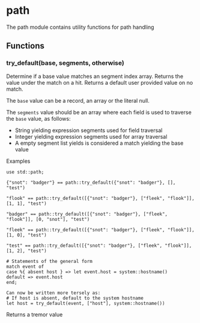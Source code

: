 
# path

The path module contains utility functions for path handling
## Functions
### try_default(base, segments, otherwise)

Determine if a base value matches an segment index array.
Returns the value under the match on a hit.
Returns a default user provided value on no match.

The `base` value can be a record, an array or the literal null.

The `segments` value should be an array where each field is used
to traverse the `base` value, as follows:
* String yielding expression segments used for field traversal
* Integer yielding expression segments used for array traversal
* A empty segment list yields is considered a match yielding the base value

Examples

```tremor
use std::path;

{"snot": "badger"} == path::try_default({"snot": "badger"}, [], "test")

"flook" == path::try_default([{"snot": "badger"}, ["fleek", "flook"]], [1, 1], "test")

"badger" == path::try_default([{"snot": "badger"}, ["fleek", "flook"]], [0, "snot"], "test")

"fleek" == path::try_default([{"snot": "badger"}, ["fleek", "flook"]], [1, 0], "test")

"test" == path::try_default([{"snot": "badger"}, ["fleek", "flook"]], [1, 2], "test")

# Statements of the general form
match event of
case %{ absent host } => let event.host = system::hostname()
default => event.host
end;

Can now be written more tersely as:
# If host is absent, default to the system hostname
let host = try_default(event, ["host"], system::hostname())
```
Returns a tremor value
